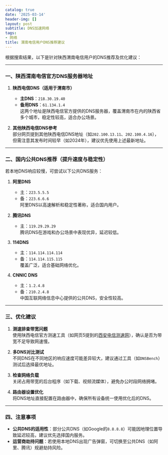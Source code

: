 ```yaml
---
catalog: true
date: '2025-03-14'
header-img: []
layout: post
subtitle: DNS加速网络
tags:
- 网络
title: 渭南电信用户DNS推荐建议
---
```


根据搜索结果，以下是针对陕西渭南电信用户的DNS推荐及优化建议：

---

### 一、陕西渭南电信官方DNS服务器地址
1. **陕西电信DNS（适用于渭南市）**  
   - **主DNS**：`218.30.19.40`  
   - **备用DNS**：`61.134.1.4`  
   这两个地址是陕西电信官方提供的DNS服务器，覆盖渭南市在内的陕西省多个城市，稳定性较高，适合办公场景。

2. **其他陕西电信DNS参考**  
   部分网页提到其他陕西电信DNS地址（如`202.100.13.11`、`202.100.4.16`），但需注意其发布时间较早（如2024年），建议优先使用上述最新地址。

---

### 二、国内公共DNS推荐（提升速度与稳定性）
若本地DNS响应较慢，可尝试以下公共DNS服务：
1. **阿里DNS**  
   - 主：`223.5.5.5`  
   - 备：`223.6.6.6`  
   阿里DNS以高速解析和稳定性著称，适合国内用户。

2. **腾讯DNS**  
   - 主：`119.29.29.29`  
   腾讯DNS在游戏和办公场景中表现优异，延迟较低。

3. **114DNS**  
   - 主：`114.114.114.114`  
   - 备：`114.114.115.115`  
   覆盖广泛，适合基础网络优化。

4. **CNNIC DNS**  
   - 主：`1.2.4.8`  
   - 备：`210.2.4.8`  
   中国互联网络信息中心提供的公共DNS，安全性较高。

---

### 三、优化建议
1. **测速排查带宽问题**  
   使用陕西电信官方测速工具（如网页5提到的[西安电信测速网](http://xa189.net/news/439-cn.html)），确认是否为带宽不足导致网速慢。

2. **多DNS对比测试**  
   不同DNS在不同地区的响应速度可能差异较大，建议通过工具（如`DNSBench`）测试后选择最优地址。

3. **检查网络负载**  
   关闭占用带宽的后台程序（如下载、视频流媒体），避免办公时段网络拥堵。

4. **路由器设置优化**  
   将DNS地址直接配置在路由器中，确保所有设备统一使用优化后的DNS。

---

### 四、注意事项
- **公共DNS的适用性**：部分公共DNS（如Google的`8.8.8.8`）可能因地理位置导致延迟较高，建议优先选择国内服务。
- **运营商劫持问题**：若使用本地DNS出现广告弹窗，可切换至公共DNS（如阿里、腾讯）规避劫持风险。